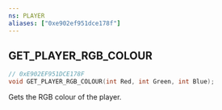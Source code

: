 ```yaml
---
ns: PLAYER
aliases: ["0xe902ef951dce178f"]
---
```

## GET_PLAYER_RGB_COLOUR

```c
// 0xE902EF951DCE178F
void GET_PLAYER_RGB_COLOUR(int Red, int Green, int Blue);
```

Gets the RGB colour of the player.

